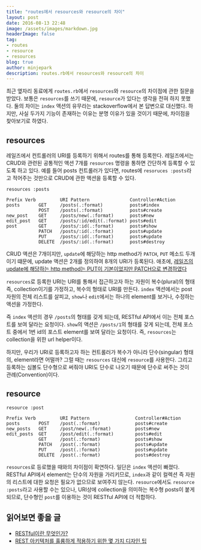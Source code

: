 ```yaml
---
title: "routes에서 resources와 resource의 차이"
layout: post
date: 2016-08-13 22:48
image: /assets/images/markdown.jpg
headerImage: false
tag:
- routes
- resource
- resources
blog: true
author: minjepark
description: routes.rb에서 resources와 resource의 차이
---
```


최근 옆자리 동료에게 `routes.rb`에서 `resources`와 `resource`의 차이점에 관한 질문을 받았다. 보통은 `resources`를 쓰기 때문에, `resource`가 있다는 생각을 전혀 하지 못했다. 둘의 차이는 `index` 액션의 유무라는 stackoverflow에서 본 답변으로 대신했다. 하지만, 사실 두가지 기능이 존재하는 이유는 분명 이유가 있을 것이기 때문에, 차이점을 찾아보기로 하였다.

## resources

레일즈에서 컨트롤러의 URI를 등록하기 위해서 routes를 통해 등록한다. 레일즈에서는 CRUD와 관련된 공통적인 액션 7개를 `resources` 명령을 통하면 간단하게 등록할 수 있도록 하고 있다. 예를 들어 posts 컨트롤러가 있다면, routes에 `resoruces :posts`라고 적어주는 것만으로 CRUD에 관한 액션을 등록할 수 있다.

    resources :posts

    Prefix Verb         URI Pattern               Controller#Action
    posts       GET     /posts(.:format)          posts#index
                POST    /posts(.:format)          posts#create
    new_post    GET     /posts/new(.:format)      posts#new
    edit_post   GET     /posts/:id/edit(.:format) posts#edit
    post        GET     /posts/:id(.:format)      posts#show
                PATCH   /posts/:id(.:format)      posts#update
                PUT     /posts/:id(.:format)      posts#update
                DELETE  /posts/:id(.:format)      posts#destroy

CRUD 액션은 7개이지만, `update`에 해당하는 http method가 `PATCH`, `PUT` 메소드 두개이기 떄문에, update 액션은 2개를 정의하여 8개의 URI가 등록된다.
애초에, [레일즈의 update에 해당하는 http method는 PUT이 기본이었지만 PATCH으로 변경하였다](http://weblog.rubyonrails.org/2012/2/26/edge-rails-patch-is-the-new-primary-http-method-for-updates/)


`resources`로 등록한 URI는 URI를 통해서 접근하고자 하는 자원이 복수(plural)의 형태 즉, collection이기를 가정하고, 복수의 형태로 URI를 만든다. `index` 액션에서는 post 자원의 전체 리스트를 살피고, `show`나 `edit`에서는 하나의 element를 보거나, 수정하는 액션을 가정한다.

즉 `index` 액션의 경우 `/posts`의 형태를 갖게 되는데, RESTful API에서 이는 전체 포스트를 보여 달라는 요청이다. `show`의 액션은 `/posts/1`의 형태를 갖게 되는데, 전체 포스트 중에서 1번 id의 포스트 element를 보여 달라는 요청이다. 즉, `resources`는 collection을 위한 url helper이다.

하지만, 우리가 URI로 등록하고자 하는 컨트롤러가 복수가 아니라 단수(singular) 형태의, element라면 어떨까? 그럴 때는 `resources` 대신에 `resource`를 사용한다. 그리고 등록하는 심볼도 단수형으로 써줘야 URI도 단수로 나오기 때문에 단수로 써주는 것이 관례(Convention)이다.

## resource

    resource :post

    Prefix Verb         URI Pattern                 Controller#Action
    posts       POST    /post(.:format)             posts#create
    new_posts   GET     /post/new(.:format)         posts#new
    edit_posts  GET     /post/edit(.:format)        posts#edit
                GET     /post(.:format)             posts#show
                PATCH   /post(.:format)             posts#update
                PUT     /post(.:format)             posts#update
                DELETE  /post(.:format)             posts#destroy

`resources`로 등로했을 때와의 차이점이 확연하다. 일단은 `index` 액션이 빠졌다. RESTful API에서 element는 단수의 자원을 가리키므로, `index`과 같이 컬렉션 즉 자원의 리스트에 대한 요청은 필요가 없으므로 보여주지 않는다. `resource`에서도 `resource :posts`라고 사용할 수는 있으나, URI상에 collection을 의미하는 복수형 posts이 붙게 되므로, 단수형인 `post`를 이용하는 것이 RESTful API에 더 적합하다.

## 읽어보면 좋을 글
* [RESTful이란 무엇인가?](http://blog.remotty.com/blog/2014/01/28/lets-study-rest/#crud)
* [REST 아키텍처를 훌륭하게 적용하기 위한 몇 가지 디자인 팁](https://spoqa.github.io/2012/02/27/rest-introduction.html)